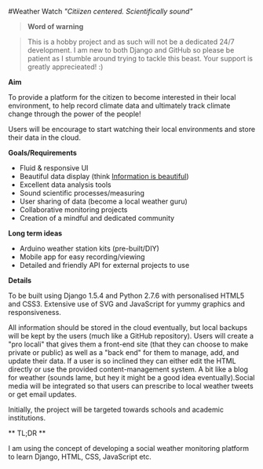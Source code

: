 #Weather Watch
*"Citiizen centered. Scientifically sound"*

> **Word of warning**

>This is a hobby project and as such will not be a dedicated 24/7 development.
I am new to both Django and GitHub so please be patient as I stumble around
trying to tackle this beast. Your support is greatly apprecieated! :)

**Aim**

To provide a platform for the citizen to become interested
in their local environment, to help record climate data and ultimately track
climate change through the power of the people!

Users will be encourage to start watching their local environments and store
their data in the cloud.

**Goals/Requirements**

- Fluid & responsive UI
- Beautiful data display (think [Information is
  beautiful](http://www.informationisbeautiful.net/))
- Excellent data analysis tools
- Sound scientific processes/measuring
- User sharing of data (become a local weather guru)
- Collaborative monitoring projects
- Creation of a mindful and dedicated community

**Long term ideas**

- Arduino weather station kits (pre-built/DIY)
- Mobile app for easy recording/viewing
- Detailed and friendly API for external projects to use

**Details**

To be built using Django 1.5.4 and Python 2.7.6 with personalised HTML5 and CSS3.
Extensive use of SVG and JavaScript for yummy graphics and responsiveness.

All information should be stored in the cloud eventually, but local backups
will be kept by the users (much like a GitHub repository). Users will create a
"pro locali" that gives them a front-end site (that they can choose to make
private or public) as well as a "back end" for them to manage, add, and update
their data. If a user is so inclined they can either edit the HTML directly or
use the provided content-management system. A bit like a blog for weather
(sounds lame, but hey it might be a good idea eventually).Social media will be integrated so that users can prescribe to
local weather tweets or get email updates.

 Initially, the project will be targeted towards schools and academic institutions.

** TL;DR **

I am using the concept of developing a social weather monitoring platform to
learn Django, HTML, CSS, JavaScript etc.
